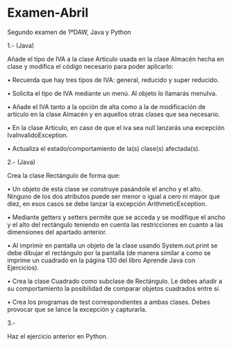 # Examen-Abril
Segundo examen de 1ºDAW, Java y Python

1.- (Java)

Añade el tipo de IVA a la clase Artículo usada en la clase Almacén hecha en clase y
modifica el código necesario para poder aplicarlo:

• Recuerda que hay tres tipos de IVA: general, reducido y super reducido.

• Solicita el tipo de IVA mediante un menú. Al objeto lo llamarás menuIva.

• Añade el IVA tanto a la opción de alta como a la de modificación de artículo en la clase
Almacén y en aquellos otras clases que sea necesario.

• En la clase Artículo, en caso de que el iva sea null lanzarás una excepción
IvaInvalidoException.

• Actualiza el estado/comportamiento de la(s) clase(s) afectada(s).



2.- (Java)

Crea la clase Rectángulo de forma que:

• Un objeto de esta clase se construye pasándole el ancho y el alto. Ninguno de los dos atributos
puede ser menor o igual a cero ni mayor que diez, en esos casos se debe lanzar la excepción
ArithmeticException.

• Mediante getters y setters permite que se acceda y se modifique el ancho y el alto del
rectángulo teniendo en cuenta las restricciones en cuanto a las dimensiones del apartado
anterior.

• Al imprimir en pantalla un objeto de la clase usando System.out.print se debe dibujar el
rectángulo por la pantalla (de manera similar a como se imprime un cuadrado en la página 130
del libro Aprende Java con Ejercicios).

• Crea la clase Cuadrado como subclase de Rectángulo. Le debes añadir a su comportamiento
la posibilidad de comparar objetos cuadrados entre sí.

• Crea los programas de test correspondientes a ambas clases. Debes provocar que se lance la
excepción y capturarla.


3.-

Haz el ejercicio anterior en Python.
